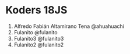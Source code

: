 # Koders 18JS

1. Alfredo Fabián Altamirano Tena @ahuahuachi
2. Fulanito @fulanito
3. Fulanito3 @fulanito3
4. Fulanito2 @fulanito2
